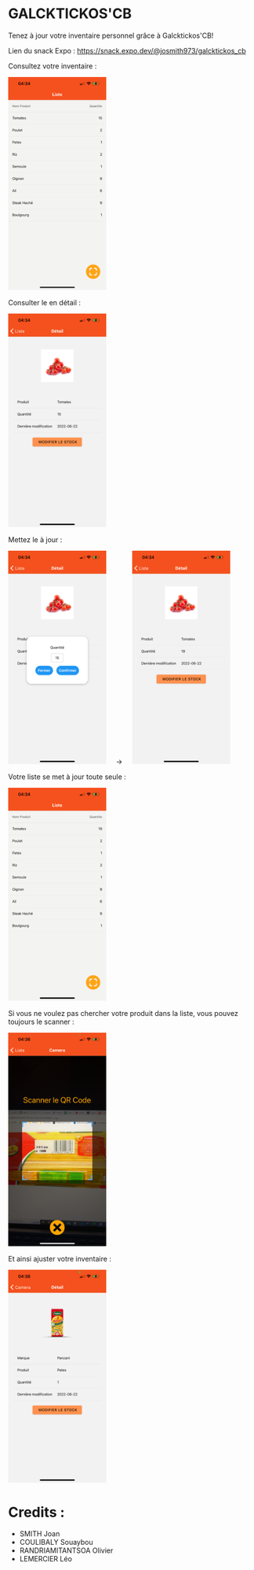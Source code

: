 # GALCKTICKOS'CB
  Tenez à jour votre inventaire personnel grâce à Galcktickos'CB!

  Lien du snack Expo :
  https://snack.expo.dev/@josmith973/galcktickos_cb

  Consultez votre inventaire :
  
  <img src="https://github.com/JoSMITH973/galcktickos_cb/blob/main/images/accueil.png" data-canonical-src="https://github.com/JoSMITH973/galcktickos_cb/blob/main/images/accueil.png" width="200" />
  
  
  Consulter le en détail :
  
  <img src="https://github.com/JoSMITH973/galcktickos_cb/blob/main/images/detail.png" data-canonical-src="https://github.com/JoSMITH973/galcktickos_cb/blob/main/images/detail.png" width="200" />
  
  
  Mettez le à jour :
  
  <img src="https://github.com/JoSMITH973/galcktickos_cb/blob/main/images/modif_detail.png" data-canonical-src="https://github.com/JoSMITH973/galcktickos_cb/blob/main/images/modif_detail.png" width="200" /> &nbsp; &nbsp; &rarr; &nbsp; &nbsp; <img src="https://github.com/JoSMITH973/galcktickos_cb/blob/main/images/detail_modifie.png" data-canonical-src="https://github.com/JoSMITH973/galcktickos_cb/blob/main/images/detal_modifie.png" width="200" />


  Votre liste se met à jour toute seule :
  
  <img src="https://github.com/JoSMITH973/galcktickos_cb/blob/main/images/retour_acceuil.png" data-canonical-src="https://github.com/JoSMITH973/galcktickos_cb/blob/main/images/retour_acceuil.png" width="200" />
  
  Si vous ne voulez pas chercher votre produit dans la liste, vous pouvez toujours le scanner :
  
  <img src="https://github.com/JoSMITH973/galcktickos_cb/blob/main/images/scan.png" data-canonical-src="https://github.com/JoSMITH973/galcktickos_cb/blob/main/images/scan.png" width="200" />
  
  
  Et ainsi ajuster votre inventaire :
  
  <img src="https://github.com/JoSMITH973/galcktickos_cb/blob/main/images/detail_apres_scan.png" data-canonical-src="https://github.com/JoSMITH973/galcktickos_cb/blob/main/images/detail_apres_scan.png" width="200" />
  

# Credits :
- SMITH Joan
- COULIBALY Souaybou
- RANDRIAMITANTSOA Olivier
- LEMERCIER Léo
